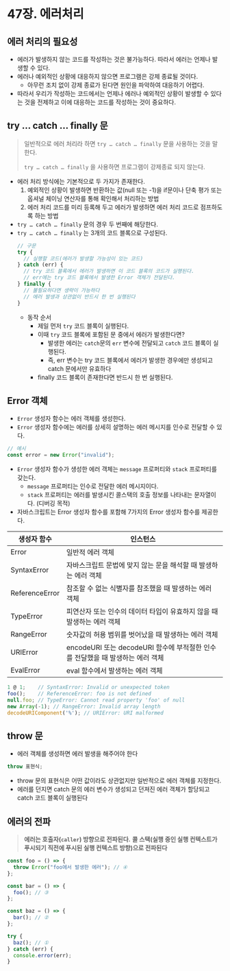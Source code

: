 # 47장. 에러처리

## 에러 처리의 필요성

- 에러가 발생하지 않는 코드를 작성하는 것은 불가능하다. 따라서 에러는 언제나 발생할 수 있다.
- 에러나 예외적인 상황에 대응하지 않으면 프로그램은 강제 종료될 것이다.
  - 아무런 조치 없이 강제 종료가 된다면 원인을 파악하여 대응하기 어렵다.
- 따라서 우리가 작성하는 코드에서는 언제나 에러나 예외적인 상황이 발생할 수 있다는 것을 전제하고 이에 대응하는 코드를 작성하는 것이 중요하다.

## try … catch … finally 문

> 일반적으로 에러 처리라 하면 `try … catch … finally` 문을 사용하는 것을 말한다.
>
> `try … catch … finally` 을 사용하면 프로그램이 강제종료 되지 않는다.

- 에러 처리 방식에는 기본적으로 두 가지가 존재한다.
  1.  예외적인 상황이 발생하면 반환하는 값(null 또는 -1)을 if문이나 단축 평가 또는 옵셔널 체이닝 연산자를 통해 확인해서 처리하는 방법
  2.  에러 처리 코드를 미리 등록해 두고 에러가 발생하면 에러 처리 코드로 점프하도록 하는 방법
- `try … catch … finally` 문의 경우 두 번째에 해당한다.
- `try … catch … finally` 는 3개의 코드 블록으로 구성된다.
  ```jsx
  // 구문
  try {
    // 실행할 코드(에러가 발생할 가능성이 있는 코드)
  } catch (err) {
    // try 코드 블록에서 에러가 발생하면 이 코드 블록의 코드가 실행된다.
    // err에는 try 코드 블록에서 발생한 Error 객체가 전달된다.
  } finally {
    // 불필요하다면 생략이 가능하다
    // 에러 발생과 상관없이 반드시 한 번 실행된다
  }
  ```
  - 동작 순서
    - 제일 먼저 `try` 코드 블록이 실행된다.
    - 이때 `try` 코드 블록에 포함된 문 중에서 에러가 발생한다면?
      - 발생한 에러는 `catch`문의 `err` 변수에 전달되고 `catch` 코드 블록이 실행된다.
      - 즉, err 변수는 try 코드 블록에서 에러가 발생한 경우에만 생성되고 catch 문에서만 유효하다
    - finally 코드 블록이 존재한다면 반드시 한 번 실행된다.

## Error 객체

- `Error` 생성자 함수는 에러 객체를 생성한다.
- `Error` 생성자 함수에는 에러를 상세히 설명하는 에러 메시지를 인수로 전달할 수 있다.

```jsx
// 예시
const error = new Error("invalid");
```

- `Error` 생성자 함수가 생성한 에러 객체는 `message` 프로퍼티와 `stack` 프로퍼티를 갖는다.
  - `message` 프로퍼티는 인수로 전달한 에러 메시지이다.
  - `stack` 프로퍼티는 에러를 발생시킨 콜스택의 호출 정보를 나타내는 문자열이다. (디버깅 목적)
- 자바스크립트는 Error 생성자 함수를 포함해 7가지의 Error 생성자 함수를 제공한다.

| 생성자 함수    | 인스턴스                                                                       |
| -------------- | ------------------------------------------------------------------------------ |
| Error          | 일반적 에러 객체                                                               |
| SyntaxError    | 자바스크립트 문법에 맞지 않는 문을 해석할 때 발생하는 에러 객체                |
| ReferenceError | 참조할 수 없는 식별자를 참조했을 때 발생하는 에러 객체                         |
| TypeError      | 피연산자 또는 인수의 데이터 타입이 유효하지 않을 때 발생하는 에러 객체         |
| RangeError     | 숫자값의 허용 범위를 벗어났을 때 발생하는 에러 객체                            |
| URIError       | encodeURI 또는 decodeURI 함수에 부적절한 인수를 전달했을 때 발생하는 에러 객체 |
| EvalError      | eval 함수에서 발생하는 에러 객체                                               |

```jsx
1 @ 1;    // SyntaxError: Invalid or unexpected token
foo();    // ReferenceError: foo is not defined
null.foo; // TypeError: Cannot read property 'foo' of null
new Array(-1); // RangeError: Invalid array length
decodeURIComponent('%'); // URIError: URI malformed
```

## throw 문

- 에러 객체를 생성하면 에러 발생을 해주어야 한다

```jsx
throw 표현식;
```

- throw 문의 표현식은 어떤 값이라도 상관없지만 일반적으로 에러 객체를 지정한다.
- 에러를 던지면 catch 문의 에러 변수가 생성되고 던져진 에러 객체가 할당되고 catch 코드 블록이 실행된다

## 에러의 전파

> **에러는 호출자(`caller`) 방향으로 전파된다.**
> **콜 스택(실행 중인 실행 컨텍스트가 푸시되기 직전에 푸시된 실행 컨텍스트 방향)으로 전파된다**

```jsx
const foo = () => {
  throw Error("foo에서 발생한 에러"); // ④
};

const bar = () => {
  foo(); // ③
};

const baz = () => {
  bar(); // ②
};

try {
  baz(); // ①
} catch (err) {
  console.error(err);
}
```
